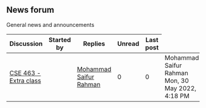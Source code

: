 <h2>News forum</h2>General news and announcements

<br />
<table><thead><tr><th>Discussion</th><th>Started by</th><th>Replies</th><th>Unread<a href="https://moodle.cse.buet.ac.bd/mod/forum/markposts.php?f=853&mark=read&returnpage=view.php"></a></th><th>Last post</th></tr></thead><tbody>
<tr><td><a href="CSE%20463%20-%20Extra%20class">CSE 463 - Extra class</a></td>
<td><a href="https://moodle.cse.buet.ac.bd/user/view.php?id=31&course=713"></a></td>
<td><a href="https://moodle.cse.buet.ac.bd/user/view.php?id=31&course=713">Mohammad Saifur Rahman</a></td>
<td>0</td>
<td>0</td>
<td>Mohammad Saifur Rahman<br />Mon, 30 May 2022, 4:18 PM</td>
</tr>
</tbody></table>

